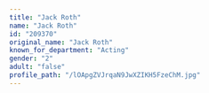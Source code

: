```yaml
---
title: "Jack Roth"
name: "Jack Roth"
id: "209370"
original_name: "Jack Roth"
known_for_department: "Acting"
gender: "2"
adult: "false"
profile_path: "/lOApgZVJrqaN9JwXZIKH5FzeChM.jpg"
---
```

